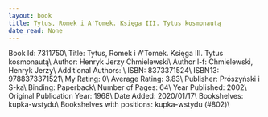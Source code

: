 ```yaml
---
layout: book
title: Tytus, Romek i A'Tomek. Księga III. Tytus kosmonautą
date_read: None
---
```


Book Id: 7311750\ 
Title: Tytus, Romek i A'Tomek. Księga III. Tytus kosmonautą\ 
Author: Henryk Jerzy Chmielewski\ 
Author l-f: Chmielewski, Henryk Jerzy\ 
Additional Authors: \ 
ISBN: 8373371524\ 
ISBN13: 9788373371521\ 
My Rating: 0\ 
Average Rating: 3.83\ 
Publisher: Prószyński i S-ka\ 
Binding: Paperback\ 
Number of Pages: 64\ 
Year Published: 2002\ 
Original Publication Year: 1968\ 
Date Added: 2020/01/17\ 
Bookshelves: kupka-wstydu\ 
Bookshelves with positions: kupka-wstydu (#802)\ 

